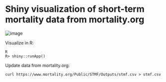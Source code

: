 # Shiny visualization of short-term mortality data from mortality.org 

![image](https://user-images.githubusercontent.com/516060/99911137-9ea12200-2cf2-11eb-8fdf-e1d33553cb70.png)

Visualize in R:
```
R
R> shiny::runApp()
```

Update data from mortality.org:
```
curl https://www.mortality.org/Public/STMF/Outputs/stmf.csv > stmf.csv
```
